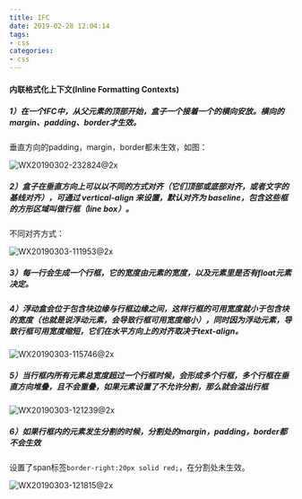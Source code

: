 ```yaml
---
title: IFC
date: 2019-02-28 12:04:14
tags: 
- css
categories: 
- css
---
```




#### 内联格式化上下文(Inline Formatting Contexts)

##### 1）在一个IFC中，从父元素的顶部开始，盒子一个接着一个的横向安放。横向的margin、padding、border才生效。

垂直方向的padding，margin，border都未生效，如图：

![WX20190302-232824@2x](http://114.55.30.96/WX20190302-232824@2x.png)





##### 2）盒子在垂直方向上可以以不同的方式对齐（它们顶部或底部对齐，或者文字的基线对齐），可通过 vertical-align 来设置，默认对齐为 baseline，包含这些框的方形区域叫做行框（line box）。

不同对齐方式：

![WX20190303-111953@2x](http://114.55.30.96/WX20190303-111953@2x.png)





##### 3）每一行会生成一个行框，它的宽度由元素的宽度，以及元素里是否有float元素决定。



##### 4）浮动盒会位于包含块边缘与行框边缘之间，这样行框的可用宽度就小于包含块的宽度（也就是说浮动元素，会导致行框可用宽度缩小），同时因为浮动元素，导致行框可用宽度缩短，它们在水平方向上的对齐取决于text-align。

![WX20190303-115746@2x](http://114.55.30.96/WX20190303-115746@2x.png)

##### 5）当行框内所有元素总宽度超过一个行框时候，会形成多个行框，多个行框在垂直方向堆叠，且不会重叠，如果元素设置了不允许分割，那么就会溢出行框

![WX20190303-121239@2x](http://114.55.30.96/WX20190303-121239@2x.png)



##### 6）如果行框内的元素发生分割的时候，分割处的margin，padding，border都不会生效

设置了span标签`border-right:20px solid red;`，在分割处未生效。

![WX20190303-121815@2x](http://114.55.30.96/WX20190303-121815@2x.png)































